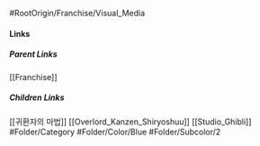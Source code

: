 #RootOrigin/Franchise/Visual_Media
#### Links
##### Parent Links
[[Franchise]]
##### Children Links
[[귀환자의 마법]]
[[Overlord_Kanzen_Shiryoshuu]]
[[Studio_Ghibli]]
#Folder/Category
#Folder/Color/Blue
#Folder/Subcolor/2
